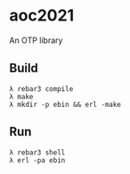 aoc2021
=====

An OTP library

Build
-----

    λ rebar3 compile
    λ make
    λ mkdir -p ebin && erl -make

Run
---
    λ rebar3 shell
    λ erl -pa ebin
